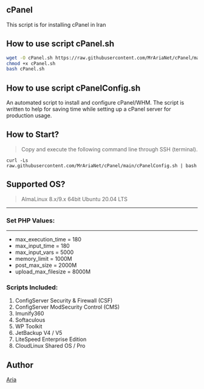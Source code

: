 ## cPanel

This script is for installing cPanel in Iran

## How to use script cPanel.sh

```bash
wget -O cPanel.sh https://raw.githubusercontent.com/MrAriaNet/cPanel/main/cPanel.sh
chmod +x cPanel.sh
bash cPanel.sh
```

## How to use script cPanelConfig.sh

An automated script to install and configure cPanel/WHM. The script is written to help for saving time while setting up a cPanel server for production usage.

## How to Start?
> Copy and execute the following command line through SSH (terminal).

```
curl -Ls raw.githubusercontent.com/MrAriaNet/cPanel/main/cPanelConfig.sh | bash
```

## Supported OS?
> AlmaLinux 8.x/9.x 64bit
> Ubuntu 20.04 LTS

---

### Set PHP Values:
__  __
* max_execution_time = 180
* max_input_time = 180
* max_input_vars = 5000
* memory_limit = 1000M
* post_max_size = 2000M
* upload_max_filesize = 8000M

### Scripts Included:
1. ConfigServer Security & Firewall (CSF)
2. ConfigServer ModSecurity Control (CMS)
3. Imunify360
4. Softaculous
5. WP Toolkit
6. JetBackup V4 / V5
7. LiteSpeed Enterprise Edition
8. CloudLinux Shared OS / Pro

## Author

[Aria](https://github.com/MrAriaNet)
